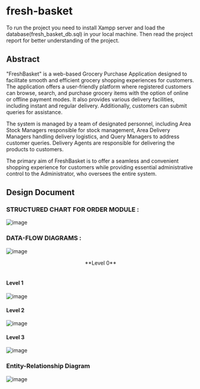 # fresh-basket
To run the project you need to install Xampp server and load the database(fresh_basket_db.sql) in your local machine.
Then read the project report for better understanding of the project.

## Abstract
"FreshBasket" is a web-based Grocery Purchase Application designed to facilitate smooth and efficient grocery shopping experiences for customers. The application offers a user-friendly platform where registered customers can browse, search, and purchase grocery items with the option of online or offline payment modes. It also provides various delivery facilities, including instant and regular delivery. Additionally, customers can submit queries for assistance.

The system is managed by a team of designated personnel, including Area Stock Managers responsible for stock management, Area Delivery Managers handling delivery logistics, and Query Managers to address customer queries. Delivery Agents are responsible for delivering the products to customers.

The primary aim of FreshBasket is to offer a seamless and convenient shopping experience for customers while providing essential administrative control to the Administrator, who oversees the entire system.

## Design Document

### STRUCTURED CHART FOR ORDER MODULE :

![image](https://github.com/debjyoti01/fresh-basket/assets/120040021/40c0cf6d-9b20-4582-a346-fd70d685453e)



### DATA-FLOW DIAGRAMS :


![image](https://github.com/debjyoti01/fresh-basket/assets/120040021/1d98da40-58a0-4e96-a602-716edeecd91f)
<center>**Level 0**</center><br>

#### Level 1
![image](https://github.com/debjyoti01/fresh-basket/assets/120040021/1981816c-1d14-494a-93a8-ed399cbe047b)

#### Level 2
![image](https://github.com/debjyoti01/fresh-basket/assets/120040021/bf694e1e-c343-4b6d-91d2-56274c40e6a4)

#### Level 3
![image](https://github.com/debjyoti01/fresh-basket/assets/120040021/2720ff78-884e-4edb-8b6e-48aff6eaf18f)

### Entity-Relationship Diagram
![image](https://github.com/debjyoti01/fresh-basket/assets/120040021/13b562a1-f948-4257-a68f-2bda8aaab894)






